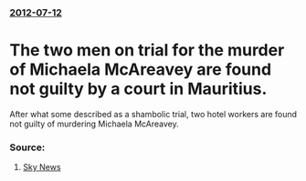### [2012-07-12](/news/2012/07/12/index.md)

# The two men on trial for the murder of Michaela McAreavey are found not guilty by a court in Mauritius.

After what some described as a shambolic trial, two hotel workers are found not guilty of murdering Michaela McAreavey.


### Source:

1. [Sky News](http://news.sky.com/story/959410/hotel-workers-cleared-of-honeymoon-murder)
